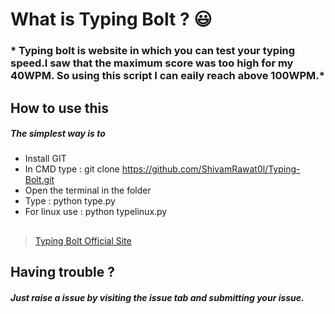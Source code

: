 # What is Typing Bolt ? :smiley:
### * Typing bolt is website in which you can test your typing speed.I saw that the maximum score was too high for my 40WPM. So using this script I can eaily reach above 100WPM.*

## How to use this 
##### The simplest way is to 
- Install GIT
- In CMD type  : git clone https://github.com/ShivamRawat0l/Typing-Bolt.git
- Open the terminal in the folder 
- Type : python type.py 
- For linux use : python typelinux.py

## 


> <a href="http://www.typingbolt.com" title="Great typing test website">Typing Bolt Official Site</a>

## Having trouble ? 
##### Just raise a issue by visiting the issue tab and submitting your issue.
